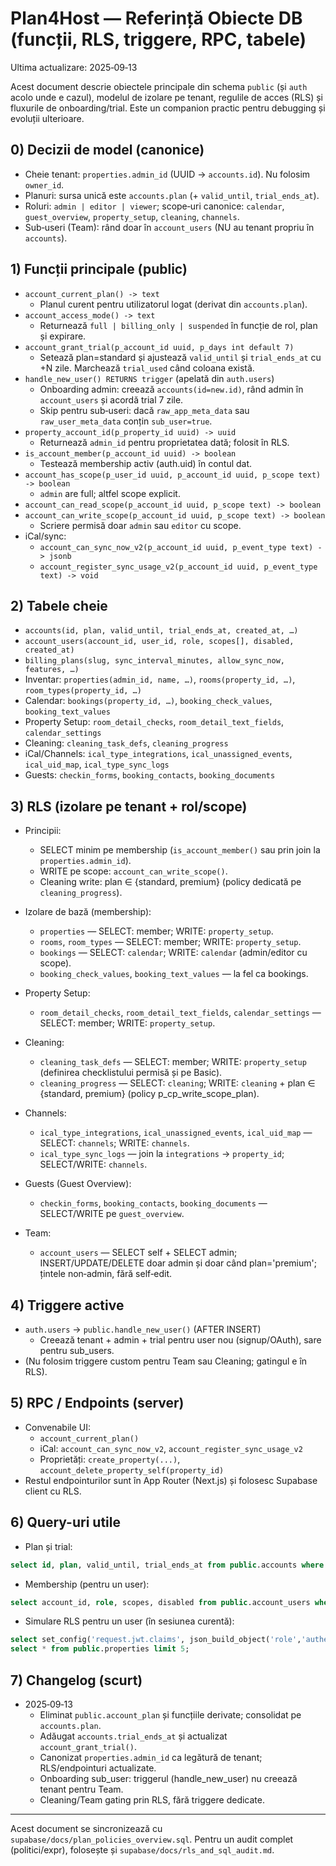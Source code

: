 # Plan4Host — Referință Obiecte DB (funcții, RLS, triggere, RPC, tabele)

Ultima actualizare: 2025‑09‑13

Acest document descrie obiectele principale din schema `public` (și `auth` acolo unde e cazul), modelul de izolare pe tenant, regulile de acces (RLS) și fluxurile de onboarding/trial. Este un companion practic pentru debugging și evoluții ulterioare.

## 0) Decizii de model (canonice)
- Cheie tenant: `properties.admin_id` (UUID → `accounts.id`). Nu folosim `owner_id`.
- Planuri: sursa unică este `accounts.plan` (+ `valid_until`, `trial_ends_at`).
- Roluri: `admin | editor | viewer`; scope‑uri canonice: `calendar`, `guest_overview`, `property_setup`, `cleaning`, `channels`.
- Sub‑useri (Team): rând doar în `account_users` (NU au tenant propriu în `accounts`).

## 1) Funcții principale (public)
- `account_current_plan() -> text`
  - Planul curent pentru utilizatorul logat (derivat din `accounts.plan`).
- `account_access_mode() -> text`
  - Returnează `full | billing_only | suspended` în funcție de rol, plan și expirare.
- `account_grant_trial(p_account_id uuid, p_days int default 7)`
  - Setează plan=standard și ajustează `valid_until` și `trial_ends_at` cu +N zile. Marchează `trial_used` când coloana există.
- `handle_new_user() RETURNS trigger` (apelată din `auth.users`)
  - Onboarding admin: creează `accounts(id=new.id)`, rând admin în `account_users` și acordă trial 7 zile.
  - Skip pentru sub‑useri: dacă `raw_app_meta_data` sau `raw_user_meta_data` conțin `sub_user=true`.
- `property_account_id(p_property_id uuid) -> uuid`
  - Returnează `admin_id` pentru proprietatea dată; folosit în RLS.
- `is_account_member(p_account_id uuid) -> boolean`
  - Testează membership activ (auth.uid) în contul dat.
- `account_has_scope(p_user_id uuid, p_account_id uuid, p_scope text) -> boolean`
  - `admin` are full; altfel scope explicit.
- `account_can_read_scope(p_account_id uuid, p_scope text) -> boolean`
- `account_can_write_scope(p_account_id uuid, p_scope text) -> boolean`
  - Scriere permisă doar `admin` sau `editor` cu scope.
- iCal/sync:
  - `account_can_sync_now_v2(p_account_id uuid, p_event_type text) -> jsonb`
  - `account_register_sync_usage_v2(p_account_id uuid, p_event_type text) -> void`

## 2) Tabele cheie
- `accounts(id, plan, valid_until, trial_ends_at, created_at, …)`
- `account_users(account_id, user_id, role, scopes[], disabled, created_at)`
- `billing_plans(slug, sync_interval_minutes, allow_sync_now, features, …)`
- Inventar: `properties(admin_id, name, …)`, `rooms(property_id, …)`, `room_types(property_id, …)`
- Calendar: `bookings(property_id, …)`, `booking_check_values`, `booking_text_values`
- Property Setup: `room_detail_checks`, `room_detail_text_fields`, `calendar_settings`
- Cleaning: `cleaning_task_defs`, `cleaning_progress`
- iCal/Channels: `ical_type_integrations`, `ical_unassigned_events`, `ical_uid_map`, `ical_type_sync_logs`
- Guests: `checkin_forms`, `booking_contacts`, `booking_documents`

## 3) RLS (izolare pe tenant + rol/scope)
- Principii:
  - SELECT minim pe membership (`is_account_member()` sau prin join la `properties.admin_id`).
  - WRITE pe scope: `account_can_write_scope()`.
  - Cleaning write: plan ∈ {standard, premium} (policy dedicată pe `cleaning_progress`).

- Izolare de bază (membership):
  - `properties` — SELECT: member; WRITE: `property_setup`.
  - `rooms`, `room_types` — SELECT: member; WRITE: `property_setup`.
  - `bookings` — SELECT: `calendar`; WRITE: `calendar` (admin/editor cu scope).
  - `booking_check_values`, `booking_text_values` — la fel ca bookings.

- Property Setup:
  - `room_detail_checks`, `room_detail_text_fields`, `calendar_settings` — SELECT: member; WRITE: `property_setup`.

- Cleaning:
  - `cleaning_task_defs` — SELECT: member; WRITE: `property_setup` (definirea checklistului permisă și pe Basic).
  - `cleaning_progress` — SELECT: `cleaning`; WRITE: `cleaning` + plan ∈ {standard, premium} (policy p_cp_write_scope_plan).

- Channels:
  - `ical_type_integrations`, `ical_unassigned_events`, `ical_uid_map` — SELECT: `channels`; WRITE: `channels`.
  - `ical_type_sync_logs` — join la `integrations` → `property_id`; SELECT/WRITE: `channels`.

- Guests (Guest Overview):
  - `checkin_forms`, `booking_contacts`, `booking_documents` — SELECT/WRITE pe `guest_overview`.

- Team:
  - `account_users` — SELECT self + SELECT admin; INSERT/UPDATE/DELETE doar admin și doar când plan='premium'; țintele non‑admin, fără self‑edit.

## 4) Triggere active
- `auth.users` → `public.handle_new_user()` (AFTER INSERT)
  - Creează tenant + admin + trial pentru user nou (signup/OAuth), sare pentru sub_users.
- (Nu folosim triggere custom pentru Team sau Cleaning; gatingul e în RLS).

## 5) RPC / Endpoints (server)
- Convenabile UI:
  - `account_current_plan()`
  - iCal: `account_can_sync_now_v2`, `account_register_sync_usage_v2`
  - Proprietăți: `create_property(...)`, `account_delete_property_self(property_id)`
- Restul endpointurilor sunt în App Router (Next.js) și folosesc Supabase client cu RLS.

## 6) Query-uri utile
- Plan și trial:
```sql
select id, plan, valid_until, trial_ends_at from public.accounts where id = '<ACC>';
```
- Membership (pentru un user):
```sql
select account_id, role, scopes, disabled from public.account_users where user_id = '<USER>' order by created_at;
```
- Simulare RLS pentru un user (în sesiunea curentă):
```sql
select set_config('request.jwt.claims', json_build_object('role','authenticated','sub','<USER>')::text, true);
select * from public.properties limit 5;
```

## 7) Changelog (scurt)
- 2025‑09‑13
  - Eliminat `public.account_plan` și funcțiile derivate; consolidat pe `accounts.plan`.
  - Adăugat `accounts.trial_ends_at` și actualizat `account_grant_trial()`.
  - Canonizat `properties.admin_id` ca legătură de tenant; RLS/endpointuri actualizate.
  - Onboarding sub_user: triggerul (handle_new_user) nu creează tenant pentru Team.
  - Cleaning/Team gating prin RLS, fără triggere dedicate.

---
Acest document se sincronizează cu `supabase/docs/plan_policies_overview.sql`. Pentru un audit complet (politici/expr), folosește și `supabase/docs/rls_and_sql_audit.md`.

